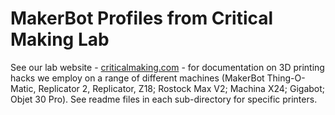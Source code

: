 # MakerBot Profiles from Critical Making Lab

See our lab website - [criticalmaking.com](http://criticalmaking.com/category/projects/3dprinting/) - for documentation on 3D printing hacks we employ on a range of different machines (MakerBot Thing-O-Matic, Replicator 2, Replicator, Z18; Rostock Max V2; Machina X24; Gigabot; Objet 30 Pro). See readme files in each sub-directory for specific printers.
